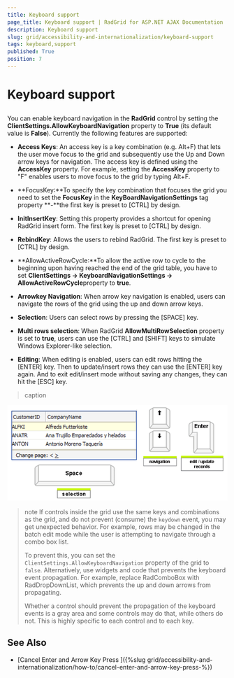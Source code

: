 ```yaml
---
title: Keyboard support
page_title: Keyboard support | RadGrid for ASP.NET AJAX Documentation
description: Keyboard support
slug: grid/accessibility-and-internationalization/keyboard-support
tags: keyboard,support
published: True
position: 7
---
```


# Keyboard support



## 

You can enable keyboard navigation in the **RadGrid** control by setting the **ClientSettings.AllowKeyboardNavigation** property to **True** (its default value is **False**). Currently the following features are supported:

* **Access Keys**: An access key is a key combination (e.g. Alt+F) that lets the user move focus to the grid and subsequently use the Up and Down arrow keys for navigation. The access key is defined using the **AccessKey** property. For example, setting the **AccessKey** property to "F" enables users to move focus to the grid by typing Alt+F.

* **FocusKey:**To specify the key combination that focuses the grid you need to set the **FocusKey** in the **KeyBoardNavigationSettings** tag property **-**the first key is preset to [CTRL] by design.

* **InitInsertKey**: Setting this property provides a shortcut for opening RadGrid insert form. The first key is preset to [CTRL] by design.

* **RebindKey**: Allows the users to rebind RadGrid. The first key is preset to [CTRL] by design.

* **AllowActiveRowCycle:**To allow the active row to cycle to the beginning upon having reached the end of the grid table, you have to set **ClientSettings -> KeyboardNavigationSettings -> AllowActiveRowCycle**property to **true**.

* **Arrowkey Navigation**: When arrow key navigation is enabled, users can navigate the rows of the grid using the up and down arrow keys.

* **Selection**: Users can select rows by pressing the [SPACE] key.

* **Multi rows selection**: When RadGrid **AllowMultiRowSelection** property is set to **true**, users can use the [CTRL] and [SHIFT] keys to simulate Windows Explorer-like selection.

* **Editing**: When editing is enabled, users can edit rows hitting the [ENTER] key. Then to update/insert rows they can use the [ENTER] key again. And to exit edit/insert mode without saving any changes, they can hit the [ESC] key.
>caption 

![Arrowkey Navigation ](images/grd_KeyboardNavigation1.png)

>note If controls inside the grid use the same keys and combinations as the grid, and do not prevent (consume) the `keydown` event, you may get unexpected behavior. For example, rows may be changed in the batch edit mode while the user is attempting to navigate through a combo box list.
>
>To prevent this, you can set the `ClientSettings.AllowKeyboardNavigation` property of the grid to `false`. Alternatively, use widgets and code that prevents the keyboard event propagation. For example, replace RadComboBox with RadDropDownList, which prevents the up and down arrows from propagating.
>
>Whether a control should prevent the propagation of the keyboard events is a gray area and some controls may do that, while others do not. This is highly specific to each control and to each key.

## See Also

 * [Cancel Enter and Arrow Key Press ]({%slug grid/accessibility-and-internationalization/how-to/cancel-enter-and-arrow-key-press-%})
